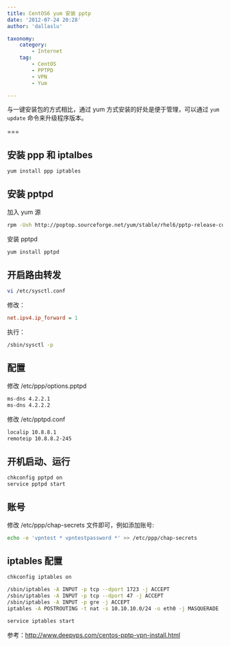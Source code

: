 ```yaml
---
title: CentOS6 yum 安装 pptp
date: '2012-07-24 20:28'
author: 'dallaslu'

taxonomy:
    category:
        - Internet
    tag:
        - CentOS
        - PPTPD
        - VPN
        - Yum

---
```

与一键安装包的方式相比，通过 yum 方式安装的好处是便于管理，可以通过 `yum update` 命令来升级程序版本。

===

## 安装 ppp 和 iptalbes

```bash
yum install ppp iptables
```

## 安装 pptpd

加入 yum 源

```bash
rpm -Uvh http://poptop.sourceforge.net/yum/stable/rhel6/pptp-release-current.noarch.rpm
```

安装 pptpd

```bash
yum install pptpd
```

## 开启路由转发

```bash
vi /etc/sysctl.conf
```

修改：

```ini
net.ipv4.ip_forward = 1
```

执行：

```bash
/sbin/sysctl -p
```

## 配置

修改 /etc/ppp/options.pptpd

```bash
ms-dns 4.2.2.1
ms-dns 4.2.2.2
```

修改 /etc/pptpd.conf

```bash
localip 10.8.8.1
remoteip 10.8.8.2-245
```

## 开机启动、运行

```bash
chkconfig pptpd on
service pptpd start
```

## 账号

修改 /etc/ppp/chap-secrets 文件即可，例如添加账号:

```bash
echo -e 'vpntest * vpntestpassword *' >> /etc/ppp/chap-secrets
```

## iptables 配置

```bash
chkconfig iptables on

/sbin/iptables -A INPUT -p tcp --dport 1723 -j ACCEPT
/sbin/iptables -A INPUT -p tcp --dport 47 -j ACCEPT
/sbin/iptables -A INPUT -p gre -j ACCEPT
iptables -A POSTROUTING -t nat -s 10.10.10.0/24 -o eth0 -j MASQUERADE

service iptables start
```

参考：<http://www.deepvps.com/centos-pptp-vpn-install.html>
